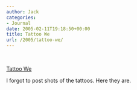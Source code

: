 ```yaml
---
author: Jack
categories:
- Journal
date: 2005-02-11T19:18:50+00:00
title: Tattoo We
url: /2005/tattoo-we/
---
```


<div>
  <br /> <a href="http://www.flickr.com/photos/jbaty/4647305/" title="photo sharing"><img src="http://photos3.flickr.com/4647305_c336e92b1f_m.jpg" alt="" /></a></p> 
  
  <p>
    <a href="http://www.flickr.com/photos/jbaty/4647305/">Tattoo We</a>
  </p>
</div>

I forgot to post shots of the tattoos. Here they are.